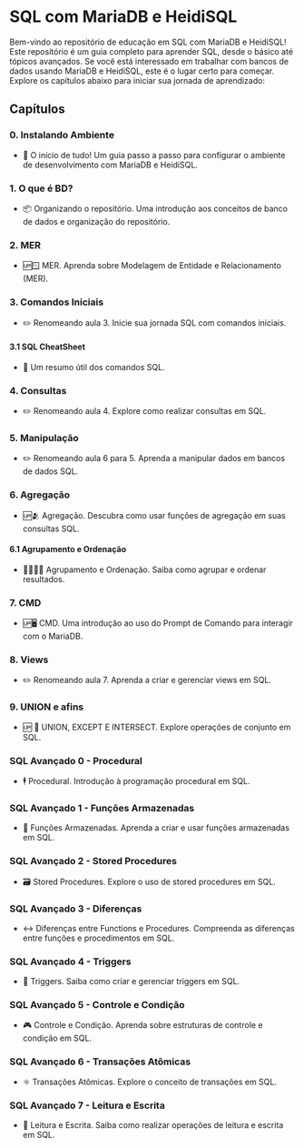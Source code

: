 # SQL com MariaDB e HeidiSQL

Bem-vindo ao repositório de educação em SQL com MariaDB e HeidiSQL! Este repositório é um guia completo para aprender SQL, desde o básico até tópicos avançados. Se você está interessado em trabalhar com bancos de dados usando MariaDB e HeidiSQL, este é o lugar certo para começar. Explore os capítulos abaixo para iniciar sua jornada de aprendizado:

## Capítulos

### 0. Instalando Ambiente
   - 🥃 O início de tudo! Um guia passo a passo para configurar o ambiente de desenvolvimento com MariaDB e HeidiSQL.

### 1. O que é BD?
   - 📦 Organizando o repositório. Uma introdução aos conceitos de banco de dados e organização do repositório.

### 2. MER
   - 🆙🪟 MER. Aprenda sobre Modelagem de Entidade e Relacionamento (MER).

### 3. Comandos Iniciais
   - ✏️ Renomeando aula 3. Inicie sua jornada SQL com comandos iniciais.

#### 3.1 SQL CheatSheet
   - 🧻 Um resumo útil dos comandos SQL.

### 4. Consultas
   - ✏️ Renomeando aula 4. Explore como realizar consultas em SQL.

### 5. Manipulação
   - ✏️ Renomeando aula 6 para 5. Aprenda a manipular dados em bancos de dados SQL.

### 6. Agregação
   - 🆙🫂 Agregação. Descubra como usar funções de agregação em suas consultas SQL.

#### 6.1 Agrupamento e Ordenação
   - 👨‍👩‍👧‍👦 Agrupamento e Ordenação. Saiba como agrupar e ordenar resultados.

### 7. CMD
   - 🆙🖥️ CMD. Uma introdução ao uso do Prompt de Comando para interagir com o MariaDB.

### 8. Views
   - ✏️ Renomeando aula 7. Aprenda a criar e gerenciar views em SQL.

### 9. UNION e afins
   - 🆙 🥋 UNION, EXCEPT E INTERSECT. Explore operações de conjunto em SQL.

### SQL Avançado 0 - Procedural
   - 🕴️ Procedural. Introdução à programação procedural em SQL.

### SQL Avançado 1 - Funções Armazenadas
   - 🫙 Funções Armazenadas. Aprenda a criar e usar funções armazenadas em SQL.

### SQL Avançado 2 - Stored Procedures
   - 🗃️ Stored Procedures. Explore o uso de stored procedures em SQL.

### SQL Avançado 3 - Diferenças
   - ↔️ Diferenças entre Functions e Procedures. Compreenda as diferenças entre funções e procedimentos em SQL.

### SQL Avançado 4 - Triggers
   - 🔫 Triggers. Saiba como criar e gerenciar triggers em SQL.

### SQL Avançado 5 - Controle e Condição
   - 🎮 Controle e Condição. Aprenda sobre estruturas de controle e condição em SQL.

### SQL Avançado 6 - Transações Atômicas
   - ⚛️ Transações Atômicas. Explore o conceito de transações em SQL.

### SQL Avançado 7 - Leitura e Escrita
   - 📖 Leitura e Escrita. Saiba como realizar operações de leitura e escrita em SQL.
